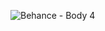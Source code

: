 ![Behance - Body 4](https://user-images.githubusercontent.com/56725319/161085863-76212e45-cfc3-45d4-954c-35a20ab945cc.png)
